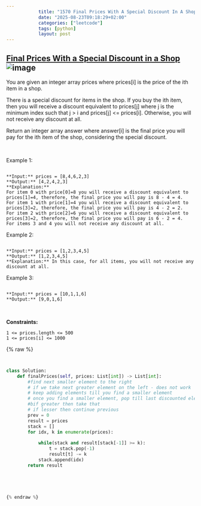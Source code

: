 ```yaml
---
            title: "1570 Final Prices With A Special Discount In A Shop"
            date: "2025-08-23T09:18:29+02:00"
            categories: ["leetcode"]
            tags: [python]
            layout: post
---
```

            
## [Final Prices With a Special Discount in a Shop](https://leetcode.com/problems/final-prices-with-a-special-discount-in-a-shop) ![image](https://img.shields.io/badge/Difficulty-Easy-brightgreen)

You are given an integer array prices where prices[i] is the price of the ith item in a shop.

There is a special discount for items in the shop. If you buy the ith item, then you will receive a discount equivalent to prices[j] where j is the minimum index such that j > i and prices[j] <= prices[i]. Otherwise, you will not receive any discount at all.

Return an integer array answer where answer[i] is the final price you will pay for the ith item of the shop, considering the special discount.

 

Example 1:

```

**Input:** prices = [8,4,6,2,3]
**Output:** [4,2,4,2,3]
**Explanation:** 
For item 0 with price[0]=8 you will receive a discount equivalent to prices[1]=4, therefore, the final price you will pay is 8 - 4 = 4.
For item 1 with price[1]=4 you will receive a discount equivalent to prices[3]=2, therefore, the final price you will pay is 4 - 2 = 2.
For item 2 with price[2]=6 you will receive a discount equivalent to prices[3]=2, therefore, the final price you will pay is 6 - 2 = 4.
For items 3 and 4 you will not receive any discount at all.

```

Example 2:

```

**Input:** prices = [1,2,3,4,5]
**Output:** [1,2,3,4,5]
**Explanation:** In this case, for all items, you will not receive any discount at all.

```

Example 3:

```

**Input:** prices = [10,1,1,6]
**Output:** [9,0,1,6]

```

 

**Constraints:**

	1 <= prices.length <= 500
	1 <= prices[i] <= 1000

{% raw %}


```python


class Solution:
    def finalPrices(self, prices: List[int]) -> List[int]:
        #find next smaller element to the right
        # if we take next greater element on the left - does not work
        # keep adding elements till you find a smaller element
        # once you find a smaller element, pop till last discounted element 
        #bif greater then take that
        # if lesser then continue previous
        prev = 0
        result = prices
        stack = []
        for idx, k in enumerate(prices):
            
            while(stack and result[stack[-1]] >= k):
                t = stack.pop(-1)
                result[t] -= k
            stack.append(idx)
        return result





{% endraw %}
```
